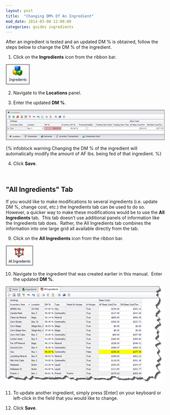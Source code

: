 ```yaml
---
layout: post
title:  "Changing DM% Of An Ingredient"
mod_date: 2014-03-08 12:00:00
categories: guides ingredients
---
```


After an ingredient is tested and an updated DM % is obtained, follow the steps below to change the DM % of the ingredient.

1. Click on the **Ingredients** icon from the ribbon bar.

  ![](/assets/images/image103.png)

2. Navigate to the **Locations** panel. 

3. Enter the updated **DM %**.

  ![](/assets/images/image112.jpg)

  {% infoblock warning Changing the DM % of the ingredient will automatically modify the amount of AF lbs. being fed of that ingredient. %}


4. Click **Save**.

 

"All Ingredients" Tab
---------------------

If you would like to make modifications to several ingredients (i.e.
update DM %, change cost, etc.) the Ingredients tab can be used to do
so.  However, a quicker way to make these modifications would be to use
the **All Ingredients** tab.  This tab doesn’t use additional panels of
information like the Ingredients tab does.  Rather, the All Ingredients
tab combines the information into one large grid all available directly
from the tab.

9. Click on the **All Ingredients** icon from the ribbon bar.

  ![](/assets/images/image091.png)

10. Navigate to the ingredient that was created earlier in this
manual.  Enter the updated **DM %**.

  ![](/assets/images/image115.png)

11. To update another ingredient, simply press [Enter] on your
keyboard or left-click in the field that you would like to change.

12. Click **Save**.
